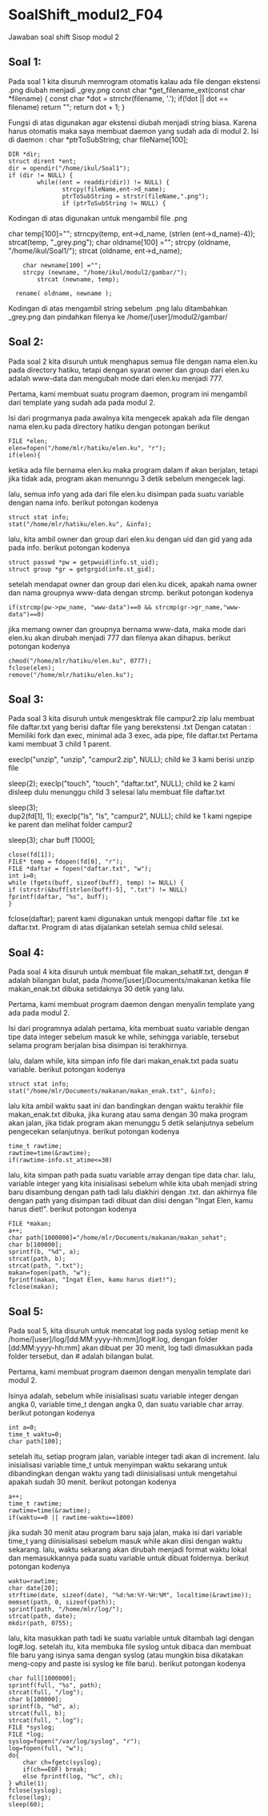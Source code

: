# SoalShift_modul2_F04
Jawaban soal shift Sisop modul 2


## Soal 1:
Pada soal 1 kita disuruh memrogram otomatis kalau ada file dengan ekstensi .png diubah menjadi _grey.png 
const char *get_filename_ext(const char *filename) {
    const char *dot = strrchr(filename, '.');
    if(!dot || dot == filename) return "";
    return dot + 1;
}

Fungsi di atas digunakan agar ekstensi diubah menjadi string biasa.
Karena harus otomatis maka saya membuat daemon yang sudah ada di modul 2. Isi di daemon :
char *ptrToSubString;
    char fileName[100];

    DIR *dir;
    struct dirent *ent;
    dir = opendir("/home/ikul/Soal1");
    if (dir != NULL) {
            while((ent = readdir(dir)) != NULL) {
                   strcpy(fileName,ent->d_name);
                   ptrToSubString = strstr(fileName,".png");
                   if (ptrToSubString != NULL) {
                
Kodingan di atas digunakan untuk mengambil file .png

char temp[100]="";
			strncpy(temp, ent->d_name, (strlen (ent->d_name)-4));
			strcat(temp, "_grey.png");
			char oldname[100] ="";
			strcpy (oldname, "/home/ikul/Soal1/");
			strcat (oldname, ent->d_name);
			
    	char newname[100] ="";
    	strcpy (newname, "/home/ikul/modul2/gambar/");
			strcat (newname, temp);

      rename( oldname, newname );
Kodingan di atas mengambil string sebelum .png lalu ditambahkan _grey.png dan pindahkan filenya ke /home/[user]/modul2/gambar/
                        

## Soal 2:
Pada soal 2 kita disuruh untuk menghapus semua file dengan nama elen.ku pada directory hatiku, tetapi dengan syarat owner dan group dari elen.ku adalah www-data dan mengubah mode dari elen.ku menjadi 777.

Pertama, kami membuat suatu program daemon, program ini mengambil dari template yang sudah ada pada modul 2.

Isi dari progrmanya pada awalnya kita mengecek apakah ada file dengan nama elen.ku pada directory hatiku dengan potongan berikut
```
FILE *elen;
elen=fopen("/home/mlr/hatiku/elen.ku", "r");
if(elen){
```
ketika ada file bernama elen.ku maka program dalam if akan berjalan, tetapi jika tidak ada, program akan menunngu 3 detik sebelum mengecek lagi.

lalu, semua info yang ada dari file elen.ku disimpan pada suatu variable dengan nama info. berikut potongan kodenya
```
struct stat info;
stat("/home/mlr/hatiku/elen.ku", &info);
```
lalu, kita ambil owner dan group dari elen.ku dengan uid dan gid yang ada pada info. berikut potongan kodenya
```
struct passwd *pw = getpwuid(info.st_uid);
struct group *gr = getgrgid(info.st_gid);
```
setelah mendapat owner dan group dari elen.ku dicek, apakah nama owner dan nama groupnya www-data dengan strcmp. berikut potongan kodenya
```
if(strcmp(pw->pw_name, "www-data")==0 && strcmp(gr->gr_name,"www-data")==0)
```
jika memang owner dan groupnya bernama www-data, maka mode dari elen.ku akan dirubah menjadi 777 dan filenya akan dihapus. berikut potongan kodenya
```
chmod("/home/mlr/hatiku/elen.ku", 0777);
fclose(elen);
remove("/home/mlr/hatiku/elen.ku");
```

## Soal 3:
Pada soal 3 kita disuruh untuk mengesktrak file campur2.zip lalu membuat file daftar.txt yang berisi daftar file yang berekstensi .txt
Dengan catatan : Memiliki fork dan exec, minimal ada 3 exec, ada pipe, file daftar.txt
Pertama kami membuat 3 child 1 parent.

execlp("unzip", "unzip", "campur2.zip", NULL);
child ke 3 kami berisi unzip file

sleep(2); 
execlp("touch", "touch", "daftar.txt", NULL);
child ke 2 kami disleep dulu menunggu child 3 selesai lalu membuat file daftar.txt

sleep(3);       
dup2(fd[1], 1);
execlp("ls", "ls", "campur2", NULL);
child ke 1 kami ngepipe ke parent dan melihat folder campur2

  sleep(3); 
  char buff [1000];

	close(fd[1]);
	FILE* temp = fdopen(fd[0], "r");
	FILE *daftar = fopen("daftar.txt", "w");
	int i=0;
	while (fgets(buff, sizeof(buff), temp) != NULL) {
	if (strstr(&buff[strlen(buff)-5], ".txt") != NULL)
	fprintf(daftar, "%s", buff);
	}
fclose(daftar); 
parent kami digunakan untuk mengopi daftar file .txt ke daftar.txt. Program di atas dijalankan setelah semua child selesai.
## Soal 4:
Pada soal 4 kita disuruh untuk membuat file makan_sehat#.txt, dengan # adalah bilangan bulat, pada /home/[user]/Documents/makanan ketika file makan_enak.txt dibuka setidaknya 30 detik yang lalu.

Pertama, kami membuat program daemon dengan menyalin template yang ada pada modul 2.

Isi dari programnya adalah pertama, kita membuat suatu variable dengan tipe data integer sebelum masuk ke while, sehingga variable, tersebut selama program berjalan bisa disimpan isi terakhirnya.

lalu, dalam while, kita simpan info file dari makan_enak.txt pada suatu variable. berikut potongan kodenya
```
struct stat info;
stat("/home/mlr/Documents/makanan/makan_enak.txt", &info);
```
lalu kita ambil waktu saat ini dan bandingkan dengan waktu terakhir file makan_enak.txt dibuka, jika kurang atau sama dengan 30 maka program akan jalan, jika tidak program akan menunggu 5 detik selanjutnya sebelum pengecekan selanjutnya. berikut potongan kodenya
```
time_t rawtime;
rawtime=time(&rawtime);
if(rawtime-info.st_atime<=30)
```
lalu, kita simpan path pada suatu variable array dengan tipe data char.
lalu, variable integer yang kita inisialisasi sebelum while kita ubah menjadi string baru disambung dengan path tadi lalu diakhiri dengan .txt.
dan akhirnya file dengan path yang disimpan tadi dibuat dan diisi dengan "Ingat Elen, kamu harus diet!".
berikut potongan kodenya
```
FILE *makan;
a++;
char path[1000000]="/home/mlr/Documents/makanan/makan_sehat";
char b[100000];
sprintf(b, "%d", a);
strcat(path, b);
strcat(path, ".txt");
makan=fopen(path, "w");
fprintf(makan, "Ingat Elen, kamu harus diet!");
fclose(makan);
```

## Soal 5:
Pada soal 5, kita disuruh untuk mencatat log pada syslog setiap menit ke /home/[user]/log/[dd:MM:yyyy-hh:mm]/log#.log, dengan folder [dd:MM:yyyy-hh:mm] akan dibuat per 30 menit, log tadi dimasukkan pada folder tersebut, dan # adalah bilangan bulat.

Pertama, kami membuat program daemon dengan menyalin template dari modul 2.

Isinya adalah, sebelum while inisialisasi suatu variable integer dengan angka 0, variable time_t dengan angka 0, dan suatu variable char array. berikut potongan kodenya
```
int a=0;
time_t waktu=0;
char path[100];
```
setelah itu, setiap program jalan, variable integer tadi akan di increment.
lalu inisialisasi variable time_t untuk menyimpan waktu sekarang untuk dibandingkan dengan waktu yang tadi diinisialisasi untuk mengetahui apakah sudah 30 menit. berikut potongan kodenya
```
a++;
time_t rawtime;
rawtime=time(&rawtime);
if(waktu==0 || rawtime-waktu==1800)
```
jika sudah 30 menit atau program baru saja jalan, maka isi dari variable time_t yang diinisialisasi sebelum masuk while akan diisi dengan waktu sekarang.
lalu, waktu sekarang akan dirubah menjadi format waktu lokal dan memasukkannya pada suatu variable untuk dibuat foldernya. berikut potongan kodenya
```
waktu=rawtime;
char date[20];
strftime(date, sizeof(date), "%d:%m:%Y-%H:%M", localtime(&rawtime));
memset(path, 0, sizeof(path));
sprintf(path, "/home/mlr/log/");
strcat(path, date);
mkdir(path, 0755);
```
lalu, kita masukkan path tadi ke suatu variable untuk ditambah lagi dengan log#.log.
setelah itu, kita membuka file syslog untuk dibaca dan membuat file baru yang isinya sama dengan syslog (atau mungkin bisa dikatakan meng-copy and paste isi syslog ke file baru). berikut potongan kodenya
```
char full[1000000];
sprintf(full, "%s", path);
strcat(full, "/log");
char b[100000];
sprintf(b, "%d", a);
strcat(full, b);
strcat(full, ".log");
FILE *syslog;
FILE *log;
syslog=fopen("/var/log/syslog", "r");
log=fopen(full, "w");
do{
	char ch=fgetc(syslog);
	if(ch==EOF) break;
	else fprintf(log, "%c", ch);
} while(1);
fclose(syslog);
fclose(log);
sleep(60);
```

